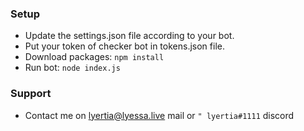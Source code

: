 ### Setup

- Update the settings.json file according to your bot.
- Put your token of checker bot in tokens.json file.
- Download packages: `npm install`
- Run bot: `node index.js`

### Support

- Contact me on lyertia@lyessa.live mail or `" lyertia#1111` discord
